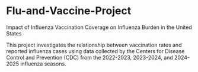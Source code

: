 # Flu-and-Vaccine-Project
Impact of Influenza Vaccination Coverage on Influenza Burden in the United States

This project investigates the relationship between vaccination rates and reported influenza cases using data collected by the Centers for Disease Control and Prevention (CDC) from the 2022-2023, 2023-2024, and 2024-2025 influenza seasons. 
